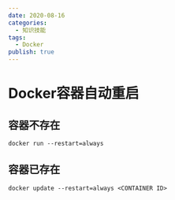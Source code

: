 ```yaml
---
date: 2020-08-16
categories:
  - 知识技能
tags:
  - Docker
publish: true
---
```


# Docker容器自动重启

## 容器不存在

```shell
docker run --restart=always
```

## 容器已存在

```shell
docker update --restart=always <CONTAINER ID>
```
